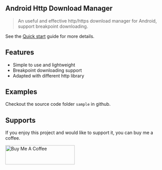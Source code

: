 ## Android Http Download Manager

> An useful and effective http/https download manager for Android, support breakpoint downloading.

See the [Quick start](/quickstart) guide for more details.

## Features

* Simple to use and lightweight
* Breakpoint downloading support
* Adapted with different http library

## Examples

Checkout the source code folder `sample` in github.

## Supports

If you enjoy this project and would like to support it, you can buy me a coffee.

<a href="https://www.buymeacoffee.com/coolerfall" target="_blank"><img src="https://cdn.buymeacoffee.com/buttons/v2/default-green.png" alt="Buy Me A Coffee" style="height: 60px !important;width: 217px !important;" ></a>